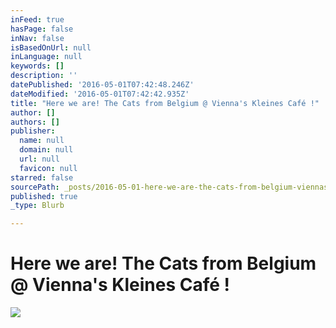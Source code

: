 ```yaml
---
inFeed: true
hasPage: false
inNav: false
isBasedOnUrl: null
inLanguage: null
keywords: []
description: ''
datePublished: '2016-05-01T07:42:48.246Z'
dateModified: '2016-05-01T07:42:42.935Z'
title: "Here we are! The Cats from Belgium @ Vienna's Kleines Café !"
author: []
authors: []
publisher:
  name: null
  domain: null
  url: null
  favicon: null
starred: false
sourcePath: _posts/2016-05-01-here-we-are-the-cats-from-belgium-viennas-kleines-cafe.md
published: true
_type: Blurb

---
```

# Here we are! The Cats from Belgium @ Vienna's Kleines Café !
![](https://the-grid-user-content.s3-us-west-2.amazonaws.com/1a1eb1af-bf4f-49d5-9744-d2c6307d3a54.jpg)